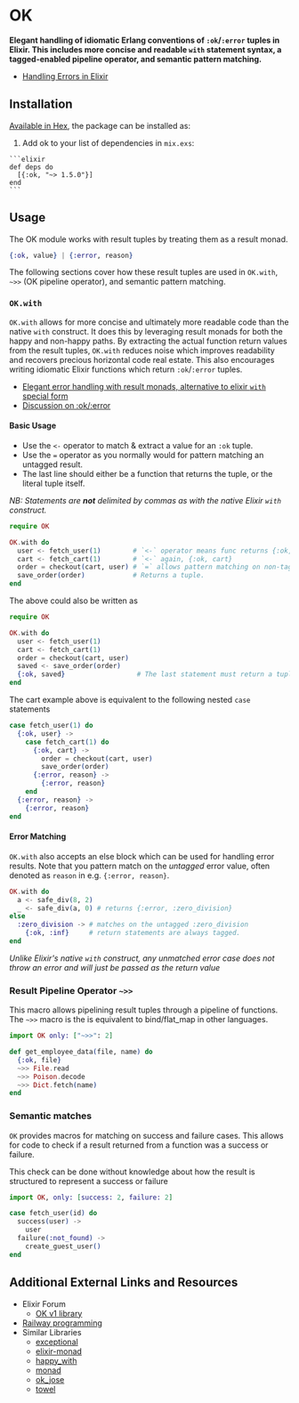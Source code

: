 # OK

**Elegant handling of idiomatic Erlang conventions of `:ok`/`:error` tuples in Elixir. This includes more concise and readable `with` statement syntax, a tagged-enabled pipeline operator, and semantic pattern matching.**

* [Handling Errors in Elixir](http://insights.workshop14.io/2015/10/18/handling-errors-in-elixir-no-one-say-monad.html)

## Installation

[Available in Hex](https://hex.pm/packages/ok), the package can be installed as:

  1. Add ok to your list of dependencies in `mix.exs`:

    ```elixir
    def deps do
      [{:ok, "~> 1.5.0"}]
    end
    ```
    
## Usage

The OK module works with result tuples by treating them as a result monad.

```elixir
{:ok, value} | {:error, reason}
```

The following sections cover how these result tuples are used in `OK.with`, `~>>` (OK pipeline operator), and semantic pattern matching.

### `OK.with`

`OK.with` allows for more concise and ultimately more readable code than the native `with` construct. It does this by leveraging result monads for both the happy and non-happy paths. By extracting the actual function return values from the result tuples, `OK.with` reduces noise which improves readability and recovers precious horizontal code real estate. This also encourages writing idiomatic Elixir functions which return `:ok`/`:error` tuples.

* [Elegant error handling with result monads, alternative to elixir `with` special form](https://elixirforum.com/t/elegant-error-handling-with-result-monads-alternative-to-elixir-with-special-form/3264/1)
* [Discussion on :ok/:error](https://elixirforum.com/t/usage-of-ok-result-error-vs-some-result-none/3253)

#### Basic Usage

* Use the `<-` operator to match & extract a value for an `:ok` tuple.
* Use the `=` operator as you normally would for pattern matching an untagged result.
* The last line should either be a function that returns the tuple, or the literal tuple itself.

_NB: Statements are **not** delimited by commas as with the native Elixir `with` construct._

```elixir
require OK

OK.with do
  user <- fetch_user(1)        # `<-` operator means func returns {:ok, user}
  cart <- fetch_cart(1)        # `<-` again, {:ok, cart}
  order = checkout(cart, user) # `=` allows pattern matching on non-tagged funcs
  save_order(order)            # Returns a tuple.
end
```

The above could also be written as

```elixir
require OK

OK.with do
  user <- fetch_user(1)
  cart <- fetch_cart(1)
  order = checkout(cart, user)
  saved <- save_order(order)
  {:ok, saved}                  # The last statement must return a tuple.
end
```

The cart example above is equivalent to the following nested `case` statements

```elixir
case fetch_user(1) do
  {:ok, user} ->
    case fetch_cart(1) do
      {:ok, cart} ->
        order = checkout(cart, user)
        save_order(order)
      {:error, reason} ->
        {:error, reason}
    end
  {:error, reason} ->
    {:error, reason}
end
```

####  Error Matching

`OK.with` also accepts an else block which can be used for handling error results. Note that you pattern match on the _untagged_ error value, often denoted as `reason` in e.g. `{:error, reason}`.

```elixir
OK.with do
  a <- safe_div(8, 2) 
  _ <- safe_div(a, 0) # returns {:error, :zero_division}
else
  :zero_division -> # matches on the untagged :zero_division
    {:ok, :inf}     # return statements are always tagged.
end
```

*Unlike Elixir's native `with` construct, any unmatched error case does not throw an error and will just be passed as the return value*

### Result Pipeline Operator `~>>`

This macro allows pipelining result tuples through a pipeline of functions.
The `~>>` macro is the is equivalent to bind/flat_map in other languages.

```elixir
import OK only: ["~>>": 2]

def get_employee_data(file, name) do
  {:ok, file}
  ~>> File.read
  ~>> Poison.decode
  ~>> Dict.fetch(name)
end
```

### Semantic matches

`OK` provides macros for matching on success and failure cases.
This allows for code to check if a result returned from a function was a success or failure.

This check can be done without knowledge about how the result is structured to represent a success or failure

```elixir
import OK, only: [success: 2, failure: 2]

case fetch_user(id) do
  success(user) ->
    user
  failure(:not_found) ->
    create_guest_user()
end
```

## Additional External Links and Resources

* Elixir Forum
  * [OK v1 library](https://elixirforum.com/t/ok-elegant-error-handling-for-elixir-pipelines-version-1-0-released/1932/)
* [Railway programming](http://www.zohaib.me/railway-programming-pattern-in-elixir/)
* Similar Libraries
  * [exceptional](https://github.com/expede/exceptional)
  * [elixir-monad](https://github.com/nickmeharry/elixir-monad)
  * [happy_with](https://github.com/vic/happy_with)
  * [monad](https://github.com/rmies/monad)
  * [ok_jose](https://github.com/vic/ok_jose)
  * [towel](https://github.com/knrz/towel)
